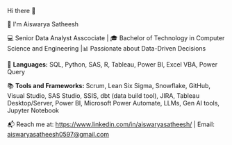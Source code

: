 Hi there 👋

👋 I'm Aiswarya Satheesh

 💻 Senior Data Analyst Asscociate | 🎓 Bachelor of Technology in Computer Science and Engineering |📊 Passionate about Data-Driven Decisions

🎯 **Languages:** SQL, Python, SAS, R, Tableau, Power BI, Excel VBA, Power Query

📚 **Tools and Frameworks:** Scrum, Lean Six Sigma, Snowflake, GitHub, Visual Studio, SAS Studio, SSIS, dbt (data build tool), JIRA, Tableau Desktop/Server, Power BI, Microsoft Power Automate, LLMs, Gen AI tools, Jupyter Notebook

📬 Reach me at: https://www.linkedin.com/in/aiswaryasatheesh/ | Email: aiswaryasatheesh0597@gmail.com
